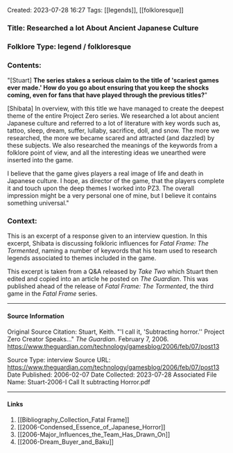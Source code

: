 Created: 2023-07-28 16:27
Tags:  [[legends]], [[folkloresque]]

### Title:  Researched a lot About Ancient Japanese Culture
### Folklore Type:  legend / folkloresque

### Contents:
"\[Stuart] **The series stakes a serious claim to the title of 'scariest games ever made.' How do you go about ensuring that you keep the shocks coming, even for fans that have played through the previous titles?**"

\[Shibata] In overview, with this title we have managed to create the deepest theme of the entire Project Zero series. We researched a lot about ancient Japanese culture and referred to a lot of literature with key words such as, tattoo, sleep, dream, suffer, lullaby, sacrifice, doll, and snow. The more we researched, the more we became scared and attracted (and dazzled) by these subjects. We also researched the meanings of the keywords from a folklore point of view, and all the interesting ideas we unearthed were inserted into the game.

I believe that the game gives players a real image of life and death in Japanese culture. I hope, as director of the game, that the players complete it and touch upon the deep themes I worked into PZ3. The overall impression might be a very personal one of mine, but I believe it contains something universal."

### Context:
This is an excerpt of a response given to an interview question.  In this excerpt, Shibata is discussing folkloric influences for _Fatal Frame: The Tormented_, naming a number of keywords that his team used to research legends associated to themes included in the game.

This excerpt is taken from a Q&A released by _Take Two_ which Stuart then edited and copied into an article he posted on _The Guardian_.  This was published ahead of the release of _Fatal Frame: The Tormented_, the third game in the _Fatal Frame_ series.


----
#### Source Information
Original Source Citation:
	Stuart, Keith. "'I call it, 'Subtracting horror.'' Project Zero Creator Speaks..." _The Guardian_. February 7, 2006.  https://www.theguardian.com/technology/gamesblog/2006/feb/07/post13

Source Type:  interview
Source URL:  https://www.theguardian.com/technology/gamesblog/2006/feb/07/post13
Date Published:  2006-02-07
Date Collected:  2023-07-28
Associated File Name:  Stuart-2006-I Call It subtracting Horror.pdf

---
#### Links
1. [[Bibliography_Collection_Fatal Frame]]
2. [[2006-Condensed_Essence_of_Japanese_Horror]]
3. [[2006-Major_Influences_the_Team_Has_Drawn_On]]
4. [[2006-Dream_Buyer_and_Baku]]
